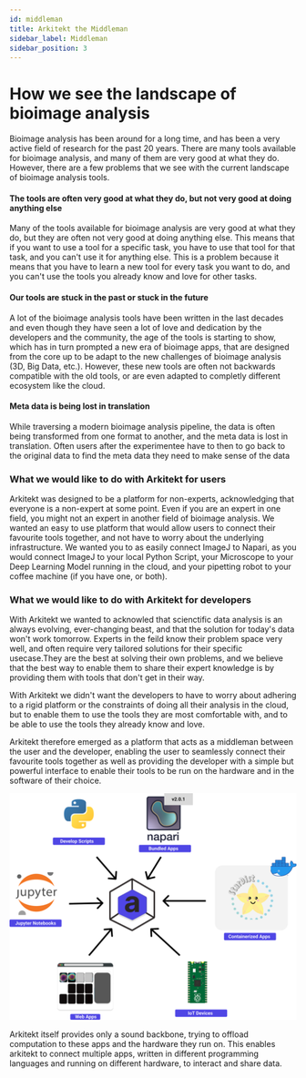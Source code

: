 ```yaml
---
id: middleman
title: Arkitekt the Middleman
sidebar_label: Middleman
sidebar_position: 3
---
```


# How we see the landscape of bioimage analysis

Bioimage analysis has been around for a long time, and has been a very active field of research for the past 20 years. There are many tools available for bioimage analysis, and many of them are very good at what they do. However, there are a few problems that we see with the current landscape of bioimage analysis tools.

#### The tools are often very good at what they do, but not very good at doing anything else

Many of the tools available for bioimage analysis are very good at what they do, but they are often not very good at doing anything else. This means that if you want to use a tool for a specific task, you have to use that tool for that task, and you can't use it for anything else. This is a problem because it means that you have to learn a new tool for every task you want to do, and you can't use the tools you already know and love for other tasks.

#### Our tools are stuck in the past or stuck in the future

A lot of the bioimage analysis tools have been written in the last decades and even though they have seen a lot of love and dedication by the developers and the community, the age of the tools is starting to show, which has in turn prompted a new era of bioimage apps, that are designed from the core up to be adapt to the new challenges of bioimage analysis (3D, Big Data, etc.). However, these new tools are often not backwards compatible with the old tools, or are even adapted to completly different ecosystem like the cloud.

#### Meta data is being lost in translation

While traversing a modern bioimage analysis pipeline, the data is often being transformed from one format to another, and the meta data is lost in translation. Often users after the experimentee have to then to go back to the original data to find the meta data they need to make sense of the data

### What we would like to do with Arkitekt for users

Arkitekt was designed to be a platform for non-experts, acknowledging that everyone is a non-expert at some point. Even if you are an expert in one field, you might not an expert in another field of bioimage analysis. We wanted an easy to use platform that would allow users to connect their favourite tools together, and not have to worry about the underlying infrastructure. We wanted you to as easily connect ImageJ to Napari, as you would connect ImageJ to your local Python Script, your Microscope to your Deep Learning Model running in the cloud, and your pipetting robot to your coffee machine (if you have one, or both).

### What we would like to do with Arkitekt for developers

With Arkitekt we wanted to acknowled that scienctific data analysis is an always evolving, ever-changing beast, and that the solution for today's data won't work tomorrow. Experts in the feild know their problem space very well, and often require very tailored solutions for their specific usecase.They are the best at solving their own problems, and we believe that the best way to enable them to share their expert knowledge is by providing them with tools that don't get in their way.

With Arkitekt we didn't want the developers to have to worry about adhering to a rigid platform or the constraints of doing all their analysis in the cloud,
but to enable them to use the tools they are most comfortable with, and to be able to use the tools they already know and love.

Arkitekt therefore emerged as a platform that acts as a middleman between the user and the developer, enabling the user to seamlessly connect their favourite tools together as well as providing the developer with a simple but powerful interface to enable their tools to be run on the hardware and in the software of their choice.

![img](../../static/img/middleman.svg)

Arkitekt itself provides only a sound backbone, trying to offload computation to these apps and the hardware they run on. This enables arkitekt to connect multiple apps, written in different programming languages and running on different hardware, to interact and share data.
